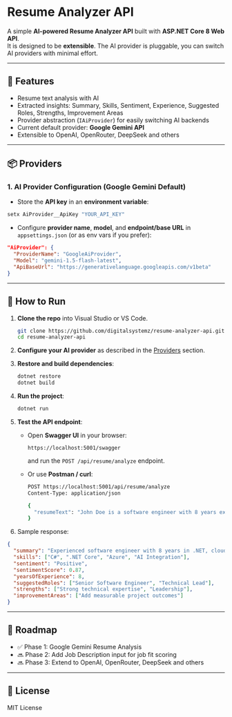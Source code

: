 # Resume Analyzer API

A simple **AI-powered Resume Analyzer API** built with **ASP.NET Core 8 Web API**.    
It is designed to be **extensible**. The AI provider is pluggable, you can switch AI providers with minimal effort.

---

## 🚀 Features

- Resume text analysis with AI
- Extracted insights: Summary, Skills, Sentiment, Experience, Suggested Roles, Strengths, Improvement Areas
- Provider abstraction (`IAiProvider`) for easily switching AI backends
- Current default provider: **Google Gemini API** 
- Extensible to OpenAI, OpenRouter, DeepSeek and others

---

## 📦 Providers

### 1. AI Provider Configuration (Google Gemini Default)

- Store the **API key** in an **environment variable**:

```bash
setx AiProvider__ApiKey "YOUR_API_KEY"
```

- Configure **provider name**, **model**, and **endpoint/base URL** in `appsettings.json` (or as env vars if you prefer):

```json
"AiProvider": {
  "ProviderName": "GoogleAiProvider",
  "Model": "gemini-1.5-flash-latest",
  "ApiBaseUrl": "https://generativelanguage.googleapis.com/v1beta"
}
```

---

## 🔧 How to Run

1. **Clone the repo** into Visual Studio or VS Code.  
   ```bash
   git clone https://github.com/digitalsystemz/resume-analyzer-api.git
   cd resume-analyzer-api
   ```

2. **Configure your AI provider** as described in the [Providers](#-providers) section.  

3. **Restore and build dependencies**:  
   ```bash
   dotnet restore
   dotnet build
   ```
   
4. **Run the project**:  
   ```bash
   dotnet run
   ```

5. **Test the API endpoint**:  
   - Open **Swagger UI** in your browser:  
     ```
     https://localhost:5001/swagger
     ```  
     and run the `POST /api/resume/analyze` endpoint.  

   - Or use **Postman / curl**:  

     ```bash
     POST https://localhost:5001/api/resume/analyze
     Content-Type: application/json

     {
       "resumeText": "John Doe is a software engineer with 8 years experience..."
     }
     ```

6. Sample response:

```json
{
  "summary": "Experienced software engineer with 8 years in .NET, cloud computing, and AI.",
  "skills": ["C#", ".NET Core", "Azure", "AI Integration"],
  "sentiment": "Positive",
  "sentimentScore": 0.87,
  "yearsOfExperience": 8,
  "suggestedRoles": ["Senior Software Engineer", "Technical Lead"],
  "strengths": ["Strong technical expertise", "Leadership"],
  "improvementAreas": ["Add measurable project outcomes"]
}
```

---

## 📌 Roadmap

- ✅ Phase 1: Google Gemini Resume Analysis
- 🔜 Phase 2: Add Job Description input for job fit scoring
- 🔜 Phase 3: Extend to OpenAI, OpenRouter, DeepSeek and others

---

## 📄 License

MIT License
